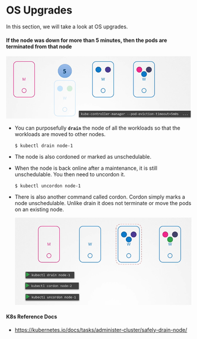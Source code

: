 # OS Upgrades

In this section, we will take a look at OS upgrades.

#### If the node was down for more than 5 minutes, then the pods are terminated from that node

  ![os](../images/os.PNG)
  
- You can purposefully **`drain`** the node of all the workloads so that the workloads are moved to other nodes.
  ```
  $ kubectl drain node-1
  ```
- The node is also cordoned or marked as unschedulable.
- When the node is back online after a maintenance, it is still unschedulable. You then need to uncordon it.
  ```
  $ kubectl uncordon node-1
  ```
- There is also another command called cordon. Cordon simply marks a node unschedulable. Unlike drain it does not terminate or move the pods on an existing node.

  ![drain](../images/drain.PNG)
  
  
#### K8s Reference Docs
- https://kubernetes.io/docs/tasks/administer-cluster/safely-drain-node/

